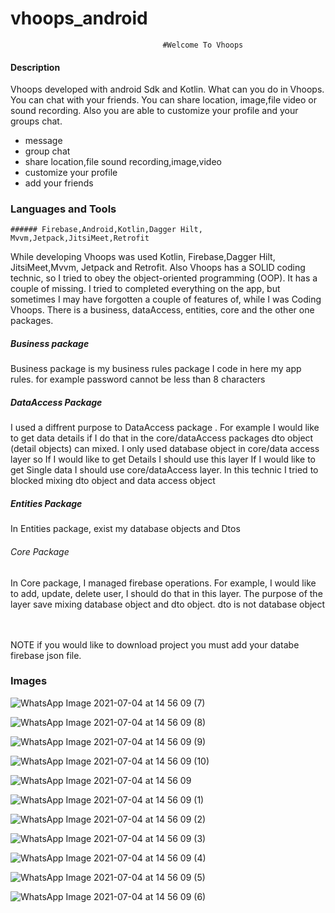 # vhoops_android

                                      #Welcome To Vhoops
#### Description
Vhoops developed with android Sdk and Kotlin. What can you do in Vhoops. You can chat with your friends. You can share location, image,file video or sound recording. Also you are able to customize your profile and your groups chat. 


- message
- group chat
- share location,file sound recording,image,video
- customize your profile
- add your friends

### Languages and Tools

    ###### Firebase,Android,Kotlin,Dagger Hilt, Mvvm,Jetpack,JitsiMeet,Retrofit

While developing Vhoops was used Kotlin, Firebase,Dagger Hilt, JitsiMeet,Mvvm, Jetpack and Retrofit. Also Vhoops has a SOLID coding technic, so I tried to obey the object-oriented programming (OOP). It has a couple of missing. I tried to completed everything on the app, but sometimes I may have forgotten a couple of features of, while I was Coding Vhoops. There is a business, dataAccess, entities, core and the other one packages.
 
 ##### Business package </br>
 Business package is my business rules package I code in here my app rules.
        for example password cannot be less than 8 characters 
        
##### DataAccess Package</br>
  I used a diffrent purpose to DataAccess package . For example I would like to get data details if I do that in the core/dataAccess packages dto object (detail objects) can mixed. I only used database object in core/data access layer so If I would like to get Details I should use  this layer If I would like to get Single data I should use core/dataAccess layer. In this technic I tried to blocked mixing dto object and data access object
 
 ##### Entities Package </br>
In Entities package, exist my database objects and Dtos

###### Core Package</br>
In Core package, I managed firebase operations. For example, I would like to add, update, delete  user, I should do that in this layer. The purpose of the layer save mixing database object and dto object. dto is not database object

</br>
</br>
NOTE
if you would like to download project you must add your databe firebase json file.


### Images 

![WhatsApp Image 2021-07-04 at 14 56 09 (7)](https://user-images.githubusercontent.com/77804034/124397304-d9067f00-dd17-11eb-9fd3-92a7585677a3.jpeg)

![WhatsApp Image 2021-07-04 at 14 56 09 (8)](https://user-images.githubusercontent.com/77804034/124397306-d99f1580-dd17-11eb-8532-3c9a848053dd.jpeg)

![WhatsApp Image 2021-07-04 at 14 56 09 (9)](https://user-images.githubusercontent.com/77804034/124397308-dad04280-dd17-11eb-8c39-b403d8024951.jpeg)

![WhatsApp Image 2021-07-04 at 14 56 09 (10)](https://user-images.githubusercontent.com/77804034/124397311-db68d900-dd17-11eb-9c80-93aa243d42b6.jpeg)

![WhatsApp Image 2021-07-04 at 14 56 09](https://user-images.githubusercontent.com/77804034/124397313-dc016f80-dd17-11eb-87df-4d0649cc6226.jpeg)

![WhatsApp Image 2021-07-04 at 14 56 09 (1)](https://user-images.githubusercontent.com/77804034/124397315-dc9a0600-dd17-11eb-919e-3422d73d4fe8.jpeg)

![WhatsApp Image 2021-07-04 at 14 56 09 (2)](https://user-images.githubusercontent.com/77804034/124397316-dc9a0600-dd17-11eb-8fda-e7b5bc3e2680.jpeg)

![WhatsApp Image 2021-07-04 at 14 56 09 (3)](https://user-images.githubusercontent.com/77804034/124397317-ddcb3300-dd17-11eb-9e73-f7605185b158.jpeg)

![WhatsApp Image 2021-07-04 at 14 56 09 (4)](https://user-images.githubusercontent.com/77804034/124397319-de63c980-dd17-11eb-8e91-c4fdee2b8b0d.jpeg)

![WhatsApp Image 2021-07-04 at 14 56 09 (5)](https://user-images.githubusercontent.com/77804034/124397321-defc6000-dd17-11eb-90b4-dad388cf8d49.jpeg)

![WhatsApp Image 2021-07-04 at 14 56 09 (6)](https://user-images.githubusercontent.com/77804034/124397322-df94f680-dd17-11eb-86ec-4e0079eada9a.jpeg)

